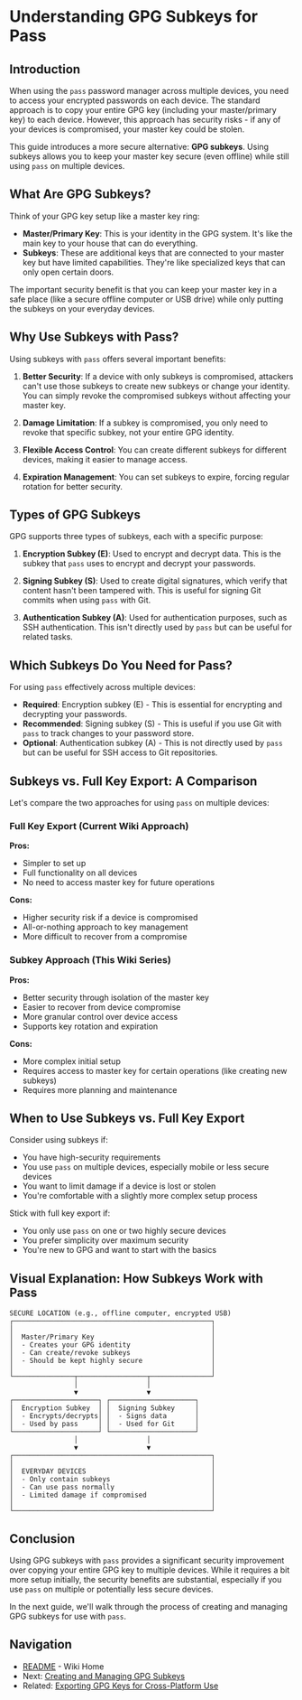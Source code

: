 # Understanding GPG Subkeys for Pass

## Introduction

When using the `pass` password manager across multiple devices, you need to access your encrypted passwords on each device. The standard approach is to copy your entire GPG key (including your master/primary key) to each device. However, this approach has security risks - if any of your devices is compromised, your master key could be stolen.

This guide introduces a more secure alternative: **GPG subkeys**. Using subkeys allows you to keep your master key secure (even offline) while still using `pass` on multiple devices.

## What Are GPG Subkeys?

Think of your GPG key setup like a master key ring:

- **Master/Primary Key**: This is your identity in the GPG system. It's like the main key to your house that can do everything.
- **Subkeys**: These are additional keys that are connected to your master key but have limited capabilities. They're like specialized keys that can only open certain doors.

The important security benefit is that you can keep your master key in a safe place (like a secure offline computer or USB drive) while only putting the subkeys on your everyday devices.

## Why Use Subkeys with Pass?

Using subkeys with `pass` offers several important benefits:

1. **Better Security**: If a device with only subkeys is compromised, attackers can't use those subkeys to create new subkeys or change your identity. You can simply revoke the compromised subkeys without affecting your master key.

2. **Damage Limitation**: If a subkey is compromised, you only need to revoke that specific subkey, not your entire GPG identity.

3. **Flexible Access Control**: You can create different subkeys for different devices, making it easier to manage access.

4. **Expiration Management**: You can set subkeys to expire, forcing regular rotation for better security.

## Types of GPG Subkeys

GPG supports three types of subkeys, each with a specific purpose:

1. **Encryption Subkey (E)**: Used to encrypt and decrypt data. This is the subkey that `pass` uses to encrypt and decrypt your passwords.

2. **Signing Subkey (S)**: Used to create digital signatures, which verify that content hasn't been tampered with. This is useful for signing Git commits when using `pass` with Git.

3. **Authentication Subkey (A)**: Used for authentication purposes, such as SSH authentication. This isn't directly used by `pass` but can be useful for related tasks.

## Which Subkeys Do You Need for Pass?

For using `pass` effectively across multiple devices:

- **Required**: Encryption subkey (E) - This is essential for encrypting and decrypting your passwords.
- **Recommended**: Signing subkey (S) - This is useful if you use Git with `pass` to track changes to your password store.
- **Optional**: Authentication subkey (A) - This is not directly used by `pass` but can be useful for SSH access to Git repositories.

## Subkeys vs. Full Key Export: A Comparison

Let's compare the two approaches for using `pass` on multiple devices:

### Full Key Export (Current Wiki Approach)

**Pros:**
- Simpler to set up
- Full functionality on all devices
- No need to access master key for future operations

**Cons:**
- Higher security risk if a device is compromised
- All-or-nothing approach to key management
- More difficult to recover from a compromise

### Subkey Approach (This Wiki Series)

**Pros:**
- Better security through isolation of the master key
- Easier to recover from device compromise
- More granular control over device access
- Supports key rotation and expiration

**Cons:**
- More complex initial setup
- Requires access to master key for certain operations (like creating new subkeys)
- Requires more planning and maintenance

## When to Use Subkeys vs. Full Key Export

Consider using subkeys if:

- You have high-security requirements
- You use `pass` on multiple devices, especially mobile or less secure devices
- You want to limit damage if a device is lost or stolen
- You're comfortable with a slightly more complex setup process

Stick with full key export if:

- You only use `pass` on one or two highly secure devices
- You prefer simplicity over maximum security
- You're new to GPG and want to start with the basics

## Visual Explanation: How Subkeys Work with Pass

```
SECURE LOCATION (e.g., offline computer, encrypted USB)
┌─────────────────────────────────────────────────┐
│                                                 │
│  Master/Primary Key                             │
│  - Creates your GPG identity                    │
│  - Can create/revoke subkeys                    │
│  - Should be kept highly secure                 │
│                                                 │
└───────────────┬─────────────────┬───────────────┘
                │                 │
                ▼                 ▼
┌─────────────────────┐ ┌─────────────────────┐
│  Encryption Subkey  │ │  Signing Subkey     │
│  - Encrypts/decrypts│ │  - Signs data       │
│  - Used by pass     │ │  - Used for Git     │
└─────────────────────┘ └─────────────────────┘
                │                 │
                ▼                 ▼
┌─────────────────────────────────────────────────┐
│                                                 │
│  EVERYDAY DEVICES                               │
│  - Only contain subkeys                         │
│  - Can use pass normally                        │
│  - Limited damage if compromised                │
│                                                 │
└─────────────────────────────────────────────────┘
```

## Conclusion

Using GPG subkeys with `pass` provides a significant security improvement over copying your entire GPG key to multiple devices. While it requires a bit more setup initially, the security benefits are substantial, especially if you use `pass` on multiple or potentially less secure devices.

In the next guide, we'll walk through the process of creating and managing GPG subkeys for use with `pass`.

## Navigation

- [README](../README.md) - Wiki Home
- Next: [Creating and Managing GPG Subkeys](17_Creating_and_Managing_GPG_Subkeys.md)
- Related: [Exporting GPG Keys for Cross-Platform Use](../05_Exporting_GPG_Keys_for_Cross_Platform_Use.md)
